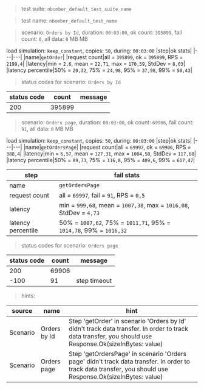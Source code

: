 > test suite: `nbomber_default_test_suite_name`

> test name: `nbomber_default_test_name`

> scenario: `Orders by Id`, duration: `00:03:00`, ok count: `395899`, fail count: `0`, all data: `0` MB MB

load simulation: `keep_constant`, copies: `50`, during: `00:03:00`
|step|ok stats|
|---|---|
|name|`getOrder`|
|request count|all = `395899`, ok = `395899`, RPS = `2199,4`|
|latency|min = `2,6`, mean = `22,71`, max = `170,59`, StdDev = `8,03`|
|latency percentile|50% = `20,32`, 75% = `24,98`, 95% = `37,98`, 99% = `50,43`|
> status codes for scenario: `Orders by Id`

|status code|count|message|
|---|---|---|
|200|395899||

> scenario: `Orders page`, duration: `00:03:00`, ok count: `69906`, fail count: `91`, all data: `0` MB MB

load simulation: `keep_constant`, copies: `50`, during: `00:03:00`
|step|ok stats|
|---|---|
|name|`getOrdersPage`|
|request count|all = `69997`, ok = `69906`, RPS = `388,4`|
|latency|min = `6,57`, mean = `127,31`, max = `1004,58`, StdDev = `117,68`|
|latency percentile|50% = `89,73`, 75% = `116,8`, 95% = `409,6`, 99% = `617,47`|

|step|fail stats|
|---|---|
|name|`getOrdersPage`|
|request count|all = `69997`, fail = `91`, RPS = `0,5`|
|latency|min = `999,68`, mean = `1007,38`, max = `1016,08`, StdDev = `4,73`|
|latency percentile|50% = `1007,62`, 75% = `1011,71`, 95% = `1014,78`, 99% = `1016,32`|
> status codes for scenario: `Orders page`

|status code|count|message|
|---|---|---|
|200|69906||
|-100|91|step timeout|

> hints:

|source|name|hint|
|---|---|---|
|Scenario|Orders by Id|Step 'getOrder' in scenario 'Orders by Id' didn't track data transfer. In order to track data transfer, you should use Response.Ok(sizeInBytes: value)|
|Scenario|Orders page|Step 'getOrdersPage' in scenario 'Orders page' didn't track data transfer. In order to track data transfer, you should use Response.Ok(sizeInBytes: value)|
